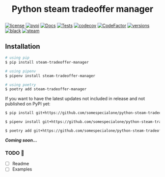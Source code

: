 # <p align="center">Python steam tradeoffer manager</p>

[![license](https://img.shields.io/github/license/somespecialone/python-steam-tradeoffer-manager)](https://github.com/somespecialone/python-steam-tradeoffer-manager/blob/master/LICENSE)
[![pypi](https://img.shields.io/pypi/v/steam-tradeoffer-manager)](https://pypi.org/project/steam-tradeoffer-manager)
[![Docs](https://github.com/somespecialone/python-steam-tradeoffer-manager/actions/workflows/docs.yml/badge.svg)](https://github.com/somespecialone/python-steam-tradeoffer-manager/actions/workflows/docs.yml)
[![Tests](https://github.com/somespecialone/python-steam-tradeoffer-manager/actions/workflows/tests.yml/badge.svg)](https://github.com/somespecialone/python-steam-tradeoffer-manager/actions/workflows/tests.yml)
[![codecov](https://codecov.io/gh/somespecialone/python-steam-tradeoffer-manager/branch/master/graph/badge.svg?token=H3JL81SL7P)](https://codecov.io/gh/somespecialone/python-steam-tradeoffer-manager)
[![CodeFactor](https://www.codefactor.io/repository/github/somespecialone/python-steam-tradeoffer-manager/badge)](https://www.codefactor.io/repository/github/somespecialone/python-steam-tradeoffer-manager)
[![versions](https://img.shields.io/pypi/pyversions/steam-tradeoffer-manager)](https://pypi.org/project/steam-tradeoffer-manager)
[![black](https://img.shields.io/badge/code%20style-black-000000.svg)](https://github.com/psf/black)
[![steam](https://shields.io/badge/steam-1b2838?logo=steam)](https://store.steampowered.com/)

## Installation

```bash
# using pip
$ pip install steam-tradeoffer-manager

# using pipenv
$ pipenv install steam-tradeoffer-manager

# using poetry
$ poetry add steam-tradeoffer-manager
```

If you want to have the latest updates not included in release and not published on PyPI yet:

```sh
$ pip install git+https://github.com/somespecialone/python-steam-tradeoffer-manager.git@master

$ pipenv install git+https://github.com/somespecialone/python-steam-tradeoffer-manager.git@master

$ poetry add git+https://github.com/somespecialone/python-steam-tradeoffer-manager#master
```

***Coming soon...***

### TODO 📑

- [ ] Readme
- [ ] Examples

